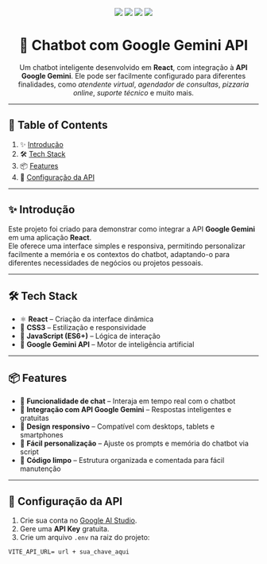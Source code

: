 <!-- Badges -->
<p align="center">
  <img src="https://img.shields.io/badge/React-18.0.0-blue?style=for-the-badge&logo=react" />
  <img src="https://img.shields.io/badge/JavaScript-ES6+-yellow?style=for-the-badge&logo=javascript" />
  <img src="https://img.shields.io/badge/CSS3-1572B6?style=for-the-badge&logo=css3&logoColor=white" />
  <img src="https://img.shields.io/badge/Google_Gemini_API-Free-green?style=for-the-badge&logo=google" />
</p>

<h1 align="center">🤖 Chatbot com Google Gemini API</h1>

<p align="center">
Um chatbot inteligente desenvolvido em <strong>React</strong>, com integração à <strong>API Google Gemini</strong>. 
Ele pode ser facilmente configurado para diferentes finalidades, como <em>atendente virtual</em>, <em>agendador de consultas</em>, 
<em>pizzaria online</em>, <em>suporte técnico</em> e muito mais.
</p>

---

## 📑 Table of Contents
1. ✨ [Introdução](#-introdução)
2. 🛠 [Tech Stack](#-tech-stack)
3. 📦 [Features](#-features)
4. 🔑 [Configuração da API](#-configuração-da-api)

---

## ✨ Introdução
Este projeto foi criado para demonstrar como integrar a API **Google Gemini** em uma aplicação **React**.  
Ele oferece uma interface simples e responsiva, permitindo personalizar facilmente a memória e os contextos do chatbot, 
adaptando-o para diferentes necessidades de negócios ou projetos pessoais.

---

## 🛠 Tech Stack
- ⚛ **React** – Criação da interface dinâmica  
- 🎨 **CSS3** – Estilização e responsividade  
- 📜 **JavaScript (ES6+)** – Lógica de interação  
- 🔗 **Google Gemini API** – Motor de inteligência artificial  

---

## 📦 Features
- 💬 **Funcionalidade de chat** – Interaja em tempo real com o chatbot  
- 🔑 **Integração com API Google Gemini** – Respostas inteligentes e gratuitas  
- 📱 **Design responsivo** – Compatível com desktops, tablets e smartphones  
- 🧩 **Fácil personalização** – Ajuste os prompts e memória do chatbot via script  
- 📝 **Código limpo** – Estrutura organizada e comentada para fácil manutenção  

---

## 🔑 Configuração da API
1. Crie sua conta no [Google AI Studio](https://aistudio.google.com).  
2. Gere uma **API Key** gratuita.  
3. Crie um arquivo `.env` na raiz do projeto:  

```env
VITE_API_URL= url + sua_chave_aqui
